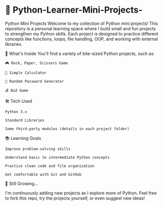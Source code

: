 # 🐍 Python-Learner-Mini-Projects-
Python Mini Projects
Welcome to my collection of Python mini projects!
This repository is a personal learning space where I build small and fun projects to strengthen my Python skills.
Each project is designed to practice different concepts like functions, loops, file handling, OOP, and working with external libraries.

📌 What's Inside
You'll find a variety of bite-sized Python projects, such as:

    🎮 Rock, Paper, Scissors Game
    
    🧮 Simple Calculator
    
    🔢 Random Passward Generator

    💰 Bid Game



🛠 Tech Used

    Python 3.x
    
    Standard Libraries
    
    Some third-party modules (details in each project folder)



📚 Learning Goals

    Improve problem-solving skills
    
    Understand basic to intermediate Python concepts
    
    Practice clean code and file organization
    
    Get comfortable with Git and GitHub

🌱 Still Growing...

I'm continuously adding new projects as I explore more of Python.
Feel free to fork this repo, try the projects yourself, or even suggest new ideas!




















